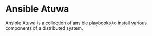 # Ansible Atuwa
Ansible Atuwa is a collection of ansible playbooks to install various components of a distributed system.
